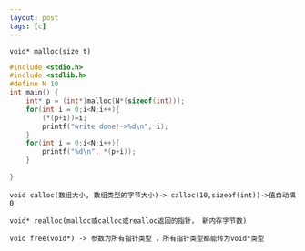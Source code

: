 ```yaml
---
layout: post
tags: [c]
---
```


`void* malloc(size_t)`

```c
#include <stdio.h>
#include <stdlib.h>
#define N 10
int main() {
    int* p = (int*)malloc(N*(sizeof(int)));
    for(int i = 0;i<N;i++){
        (*(p+i))=i;
        printf("write done!->%d\n", i);
    }
    for(int i = 0;i<N;i++){
        printf("%d\n", *(p+i));
    }
    
}
```



`void calloc(数组大小, 数组类型的字节大小)-> calloc(10,sizeof(int))->值自动填0`

`void* realloc(malloc或calloc或realloc返回的指针， 新内存字节数)`

`void free(void*) -> 参数为所有指针类型 ，所有指针类型都能转为void*类型`





